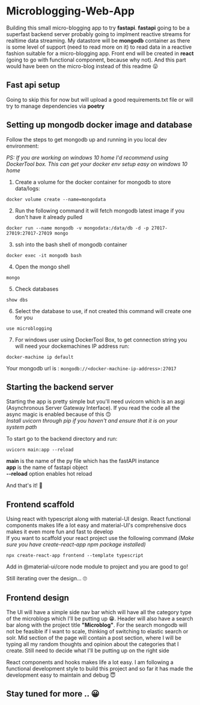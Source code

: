 # Microblogging-Web-App
Building this small micro-blogging app to try **fastapi**. **fastapi** going to be a superfast backend server probably going to implment reactive streams for realtime data streaming. My datastore will be **mongodb** container as there is some level of support (need to read more on it) to read data in a reactive fashion suitable for a micro-blogging app. Front end will be created in **react** (going to go with functional component, because why not). And this part would have been on the micro-blog instead of this readme 😛

## Fast api setup
Going to skip this for now but will upload a good requirements.txt file or will try to manage dependencies via **poetry**

## Setting up mongodb docker image and database
Follow the steps to get mongodb up and running in you local dev environment:

*PS: If you are working on windows 10 home I'd recommend using DockerTool box. This can get your docker env setup easy on windows 10 home*

1. Create a volume for the docker container for mongodb to store data/logs:
```
docker volume create --name=mongodata
```
2. Run the following command it will fetch mongodb latest image if you don't have it already pulled
```
docker run --name mongodb -v mongodata:/data/db -d -p 27017-27019:27017-27019 mongo
```
3. ssh into the bash shell of mongodb container
```
docker exec -it mongodb bash
```
4. Open the mongo shell
```
mongo
```
5. Check databases
```
show dbs
```
6. Select the database to use, if not created this command will create one for you
```
use microblogging
```
7. For windows user using DockerTool Box, to get connection string you will need your dockemachines IP address run:
```
docker-machine ip default
```
Your mongodb url is : ```mongodb://<docker-machine-ip-address>:27017```

## Starting the backend server
Starting the app is pretty simple but you'll need uvicorn which is an asgi (Asynchronous Server Gateway Interface). If you read the code all the async magic is enabled because of this 🙃  
*Install uvicorn through pip if you haven't and ensure that it is on your system path*

To start go to the backend directory and run:
```
uvicorn main:app --reload
```
**main** is the name of the py file which has the fastAPI instance  
**app** is the name of fastapi object  
**--reload** option enables hot reload

And that's it! 🤨

## Frontend scaffold
Using react with typescript along with material-UI design. React functional components makes life a lot easy and material-UI's comprehensive docs makes it even more fun and fast to develop  
If you want to scaffold your react project use the following command *(Make sure you have create-react-app npm package installed)*
```
npx create-react-app frontend --template typescript
```
Add in @material-ui/core node module to project and you are good to go!

Still iterating over the design... 🙄

## Frontend design
The UI will have a simple side nav bar which will have all the category type of the microblogs which I'll be putting up 😁. Header will also have a search bar along with the project title **"Microblog"**. For the search mongodb will not be feasible if I want to scale, thinking of switching to elastic search or solr. Mid section of the page will contain a post section, where I will be typing all my random thoughts and opinion about the categories that I create. Still need to decide what I'll be putting up on the right side

React components and hooks makes life a lot easy. I am following a functional development style to build this project and so far it has made the development easy to maintain and debug 😇

## Stay tuned for more .. 😀
